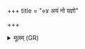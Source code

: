 +++
title = "०४ अयं नो यज्ञो"

+++
<details><summary>मूलम् (GR)</summary>

+++(PSK 20.34.4)+++अयं नो यज्ञो अप्य् एतु देवान्  
उत्तरां वेदिम् अप्य् एतु वेदिः ।  
वि मुञ्चाम्य् ऋत्विजो दक्षिणाभिर्  
देवा यक्षीष्ट पुनर् उत्तरावत् ॥
</details>